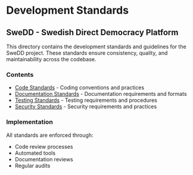 # Development Standards
## SweDD - Swedish Direct Democracy Platform

This directory contains the development standards and guidelines for the SweDD project. These standards ensure consistency, quality, and maintainability across the codebase.

### Contents
- [Code Standards](CODE_STANDARDS.md) - Coding conventions and practices
- [Documentation Standards](DOCUMENTATION_STANDARDS.md) - Documentation requirements and formats
- [Testing Standards](TESTING_STANDARDS.md) - Testing requirements and procedures
- [Security Standards](SECURITY_STANDARDS.md) - Security requirements and practices

### Implementation
All standards are enforced through:
- Code review processes
- Automated tools
- Documentation reviews
- Regular audits
